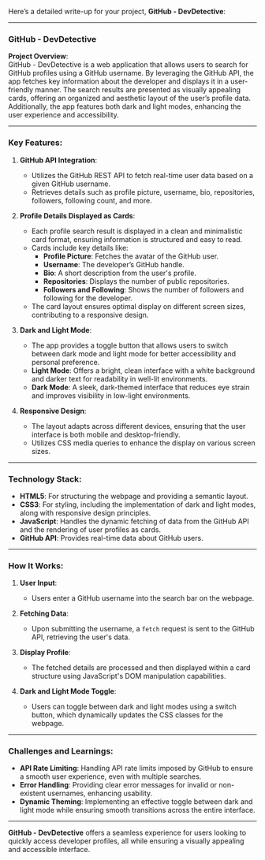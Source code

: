 Here’s a detailed write-up for your project, **GitHub - DevDetective**:

---

### **GitHub - DevDetective**
**Project Overview**:  
GitHub - DevDetective is a web application that allows users to search for GitHub profiles using a GitHub username. By leveraging the GitHub API, the app fetches key information about the developer and displays it in a user-friendly manner. The search results are presented as visually appealing cards, offering an organized and aesthetic layout of the user’s profile data. Additionally, the app features both dark and light modes, enhancing the user experience and accessibility.

---

### **Key Features**:

1. **GitHub API Integration**:
   - Utilizes the GitHub REST API to fetch real-time user data based on a given GitHub username.
   - Retrieves details such as profile picture, username, bio, repositories, followers, following count, and more.

2. **Profile Details Displayed as Cards**:
   - Each profile search result is displayed in a clean and minimalistic card format, ensuring information is structured and easy to read.
   - Cards include key details like:
     - **Profile Picture**: Fetches the avatar of the GitHub user.
     - **Username**: The developer’s GitHub handle.
     - **Bio**: A short description from the user's profile.
     - **Repositories**: Displays the number of public repositories.
     - **Followers and Following**: Shows the number of followers and following for the developer.
   - The card layout ensures optimal display on different screen sizes, contributing to a responsive design.

3. **Dark and Light Mode**:
   - The app provides a toggle button that allows users to switch between dark mode and light mode for better accessibility and personal preference.
   - **Light Mode**: Offers a bright, clean interface with a white background and darker text for readability in well-lit environments.
   - **Dark Mode**: A sleek, dark-themed interface that reduces eye strain and improves visibility in low-light environments.

4. **Responsive Design**:
   - The layout adapts across different devices, ensuring that the user interface is both mobile and desktop-friendly.
   - Utilizes CSS media queries to enhance the display on various screen sizes.

---

### **Technology Stack**:

- **HTML5**: For structuring the webpage and providing a semantic layout.
- **CSS3**: For styling, including the implementation of dark and light modes, along with responsive design principles.
- **JavaScript**: Handles the dynamic fetching of data from the GitHub API and the rendering of user profiles as cards.
- **GitHub API**: Provides real-time data about GitHub users.

---

### **How It Works**:

1. **User Input**:
   - Users enter a GitHub username into the search bar on the webpage.
   
2. **Fetching Data**:
   - Upon submitting the username, a `fetch` request is sent to the GitHub API, retrieving the user's data.
   
3. **Display Profile**:
   - The fetched details are processed and then displayed within a card structure using JavaScript's DOM manipulation capabilities.

4. **Dark and Light Mode Toggle**:
   - Users can toggle between dark and light modes using a switch button, which dynamically updates the CSS classes for the webpage.

---

### **Challenges and Learnings**:

- **API Rate Limiting**: Handling API rate limits imposed by GitHub to ensure a smooth user experience, even with multiple searches.
- **Error Handling**: Providing clear error messages for invalid or non-existent usernames, enhancing usability.
- **Dynamic Theming**: Implementing an effective toggle between dark and light mode while ensuring smooth transitions across the entire interface.

---

**GitHub - DevDetective** offers a seamless experience for users looking to quickly access developer profiles, all while ensuring a visually appealing and accessible interface.
